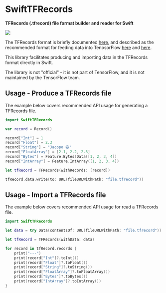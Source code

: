 # SwiftTFRecords
**TFRecords (.tfrecord) file format builder and reader for Swift**

![](https://github.com/jacopomangiavacchi/swifttfrecords/workflows/swift/badge.svg)

The TFRecords format is briefly documented
[here](https://www.tensorflow.org/api_guides/python/python_io#tfrecords_format_details),
and described as the recommended format for feeding data into TenosorFlow
[here](https://www.tensorflow.org/api_guides/python/reading_data#standard_tensorflow_format)
and
[here](https://www.tensorflow.org/api_guides/python/io_ops#example_protocol_buffer).

This library facilitates producing and importing data in the TFRecords format directly in
Swift. 

The library is not "official" - it is not part of TensorFlow, and it is not maintained by the TensorFlow team.

## Usage - Produce a TFRecords file

The example below covers recommended API usage for generating a TFRecords file.

```swift
import SwiftTFRecords

var record = Record()

record["Int"] = 1
record["Float"] = 2.3
record["String"] = "Jacopo 😃"
record["FloatArray"] = [2.1, 2.2, 2.3]
record["Bytes"] = Feature.Bytes(Data([1, 2, 3, 4])
record["IntArray"] = Feature.IntArray([1, 2, 3, 4])

let tfRecord = TFRecords(withRecords: [record])

tfRecord.data.write(to: URL(fileURLWithPath: "file.tfrecord"))

```

## Usage - Import a TFRecords file 

The example below covers recommended API usage for read a TFRecords file.

```swift
import SwiftTFRecords

let data = try Data(contentsOf: URL(fileURLWithPath: "file.tfrecord"))

let tfRecord = TFRecords(withData: data)

for record in tfRecord.records {
    print("---")
    print(record["Int"]?.toInt())
    print(record["Float"]?.toFloat())
    print(record["String"]?.toString())
    print(record["FloatArray"]?.toFloatArray())
    print(record["Bytes"]?.toBytes())
    print(record["IntArray"]?.toIntArray())
}

```
